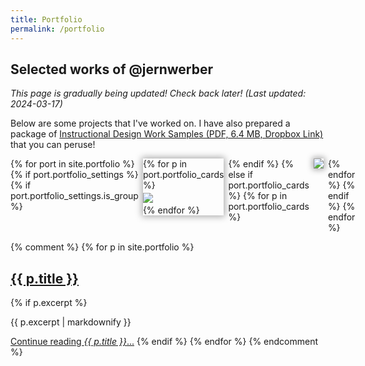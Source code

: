 ```yaml
---
title: Portfolio
permalink: /portfolio
---
```


## Selected works of @jernwerber

_This page is gradually being updated! Check back later! (Last updated: 2024-03-17)_

Below are some projects that I've worked on. I have also prepared a package of [Instructional Design Work Samples (PDF, 6.4 MB, Dropbox Link)](https://www.dropbox.com/scl/fi/qdh6dztzyx37z6eql0f2e/Jonathan-Weber-Instructional-Design-Samples.pdf?rlkey=ycc9p50mypo042xw9jagcjqg1&st=m0axm2bl&dl=0) that you can peruse!

<style>

/* @property --portfolio-columns {
  syntax: "<integer>";
  initial-value: 6;
} */

.grid-container {
  /* max-width:960px; */
  --portfolio-columns: 6;
  display: grid;
  grid-auto-flow: row dense;
  gap: .5em;
  grid-template-columns: repeat(var(--portfolio-columns), 1fr);
  grid-auto-rows: min-content;
  align-items: start;

  /* transition:300ms; */
}


.portfolio-card-group {
  display:grid;
  gap:.25em;
}

.portfolio-card {
  box-shadow:0 0 10px 2px darkgray;
}

.portfolio-card.subwide {
  grid-column: span 2;
}

.portfolio-card.wide {
  grid-column: span 3;
}

.portfolio-card.superwide {
  grid-column: span 4;
}

.portfolio-card.ultrawide {
  grid-column: span 6;
}

.portfolio-card.fullwide {
  grid-column: span var(--portfolio-columns);
}

.portfolio-card.tall {
 grid-row: span 2;
}

.portfolio-card.taller {
 grid-row: span 3;
}

</style>
<div class="grid-container">
{% for port in site.portfolio %}
  {% if port.portfolio_settings %}
    {% if port.portfolio_settings.is_group %}
      <div class="portfolio-card {{ port.portfolio_settings.group_class }} portfolio-card-group"
        style="{{ port.portfolio_settings.group_style }}"
        >
      {% for p in port.portfolio_cards %}
        <div class="portfolio-card-group-card {{ p.card_mod }}">
          <img src="{{ p.card_uri }}">
        </div>
      {% endfor %}
      </div>
    {% endif %}
  {% else if port.portfolio_cards %}
    {% for p in port.portfolio_cards %}
    <div class="portfolio-card {{ p.card_mod }}">
      <img src="{{ p.card_uri }}">
    </div>
    {% endfor %}
  {% endif %}
{% endfor %}
</div>

{% comment %}
{% for p in site.portfolio %}
  <h2>
    <a href="{{ p.url }}">
      {{ p.title }}
    </a>
  </h2>
  {% if p.excerpt %}
  <p>{{ p.excerpt | markdownify }}</p>
  <a href="{{ p.url }}">Continue reading <em>{{ p.title }}</em>...</a>
  {% endif %}
{% endfor %}
{% endcomment %}

